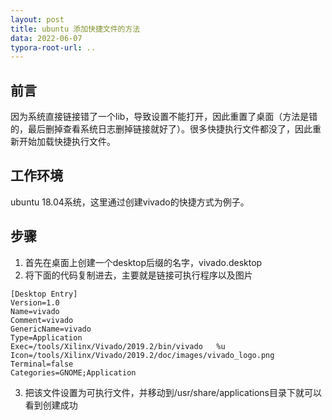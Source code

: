 ```yaml
---
layout: post
title: ubuntu 添加快捷文件的方法
data: 2022-06-07
typora-root-url: ..
---
```


## 前言

因为系统直接链接错了一个lib，导致设置不能打开，因此重置了桌面（方法是错的，最后删掉查看系统日志删掉链接就好了）。很多快捷执行文件都没了，因此重新开始加载快捷执行文件。

## 工作环境

ubuntu 18.04系统，这里通过创建vivado的快捷方式为例子。

## 步骤

1. 首先在桌面上创建一个desktop后缀的名字，vivado.desktop
2. 将下面的代码复制进去，主要就是链接可执行程序以及图片

```
[Desktop Entry]
Version=1.0
Name=vivado
Comment=vivado
GenericName=vivado
Type=Application
Exec=/tools/Xilinx/Vivado/2019.2/bin/vivado   %u
Icon=/tools/Xilinx/Vivado/2019.2/doc/images/vivado_logo.png
Terminal=false
Categories=GNOME;Application
```

3. 把该文件设置为可执行文件，并移动到/usr/share/applications目录下就可以看到创建成功